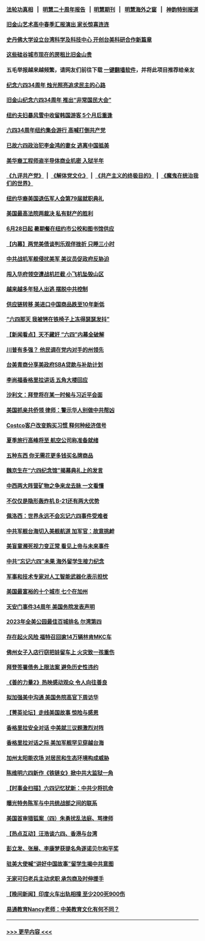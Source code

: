 #### [法轮功真相](https://github.com/gfw-breaker/truth/blob/master/README.md?t=0) &nbsp;&nbsp;|&nbsp;&nbsp; [明慧二十周年报告](https://github.com/gfw-breaker/mh-reports/blob/master/README.md?t=0) &nbsp;&nbsp;|&nbsp;&nbsp;[明慧期刊](https://github.com/gfw-breaker/mh-qikan) &nbsp;&nbsp;|&nbsp;&nbsp; [明慧海外之窗](https://github.com/gfw-breaker/mh-news/blob/master/README.md?t=0) &nbsp;&nbsp;|&nbsp;&nbsp; [神韵特别报道](https://github.com/gfw-breaker/mh-news/blob/master/shenyun.md?t=0)
#### [旧金山艺术高中春季汇报演出 家长惊喜连连](../pages/nsc412/n14010165.md?t=06051843) 
#### [史丹佛大学设立台湾科学及科技中心 开创台美科研合作新篇章](../pages/nsc412/n14010159.md?t=06051843) 
#### [这些硅谷城市现在的房租比旧金山贵](../pages/nsc412/n14010154.md?t=06051843) 
#### 五毛举报越来越频繁，请网友们前往下载 [一键翻墙软件](https://github.com/gfw-breaker/ssr-accounts)，并将此项目推荐给亲友
#### [纪念六四34周年 烛光照亮追求民主的心路](../pages/nsc412/n14010111.md?t=06051843) 
#### [旧金山纪念六四34周年 推出“非常国民大会”](../pages/nsc412/n14010140.md?t=06051843) 
#### [纽约夫妇暴风雪中收留韩国游客 5个月后重逢](../pages/nsc412/n14010097.md?t=06051843) 
#### [六四34周年纽约集会游行 高喊打倒共产党](../pages/nsc412/n14010100.md?t=06051843) 
#### [已故六四政治犯李金鸿的妻女 逃离中国抵美](../pages/nsc412/n14010121.md?t=06051843) 
#### [美华裔工程师盗半导体商业机密 入狱半年](../pages/nsc412/n14010038.md?t=06051843) 
#### [《九评共产党》](https://github.com/begood0513/9ping.md/blob/master/README.md) &nbsp;|&nbsp; [《解体党文化》](../../../../jtdwh.md/blob/master/README.md)  &nbsp;|&nbsp; [《共产主义的终极目的》](../../../../gczydzjmd.md/blob/master/README.md) &nbsp;|&nbsp; [《魔鬼在统治我们的世界》](../../../../mgztzwmdsj.md/blob/master/README.md) 
#### [纽约华裔美国退伍军人会第79届就职典礼](../pages/nsc412/n14010042.md?t=06051843) 
#### [美国最高法院两裁决 私有财产的胜利](../pages/nsc412/n14010115.md?t=06051843) 
#### [6月28日起 暑期餐在纽约市公校和图书馆供应](../pages/nsc412/n14010040.md?t=06051843) 
#### [【内幕】两党美债谈判乐观伴挫折 只睡三小时](../pages/nsc412/n14009949.md?t=06051843) 
#### [中共战机军舰侵扰美军 美议员促政府反胁迫](../pages/nsc412/n14009969.md?t=06051843) 
#### [闯入华府领空遭战机拦截 小飞机坠毁山区](../pages/nsc412/n14009967.md?t=06051843) 
#### [越来越多年轻人出逃 摆脱中共控制](../pages/nsc412/n14010002.md?t=06051843) 
#### [供应链转移 美进口中国商品跌至10年新低](../pages/nsc412/n14009843.md?t=06051843) 
#### [“六四那天 我被铐在铁椅子上冻得瑟瑟发抖”](../pages/nsc412/n14009981.md?t=06051843) 
#### [【新闻看点】天不藏奸 “六四”内幕全破解](../pages/nsc412/n14009895.md?t=06051843) 
#### [川普有多强？ 他民调在党内对手的州领先](../pages/nsc412/n14009910.md?t=06051843) 
#### [台美青商分享美政府SBA贷款与补助计划](../pages/nsc412/n14009900.md?t=06051843) 
#### [李尚福香格里拉讲话 五角大楼回应](../pages/nsc412/n14009782.md?t=06051843) 
#### [沙利文：拜登将在某一时候与习近平会面](../pages/nsc412/n14009832.md?t=06051843) 
#### [美国抓亲共侨领 律师：警示华人别做中共帮凶](../pages/nsc412/n14009219.md?t=06051843) 
#### [Costco客户改变购买习惯 释何种经济信号](../pages/nsc412/n14009463.md?t=06051843) 
#### [夏季旅行高峰将至 航空公司称准备就绪](../pages/nsc412/n14009816.md?t=06051843) 
#### [五种东西 你无需花更多钱买名牌商品](../pages/nsc412/n14009026.md?t=06051843) 
#### [魏京生在“六四纪念馆”揭幕典礼上的发言](../pages/nsc412/n14009710.md?t=06051843) 
#### [中西两大阵营矿物之争来龙去脉 一文看懂](../pages/nsc412/n14009390.md?t=06051843) 
#### [不仅仅是隐形轰炸机 B-21还有两大优势](../pages/nsc412/n14008440.md?t=06051843) 
#### [佩洛西：世界永远不会忘记六四事件受难者](../pages/nsc412/n14009579.md?t=06051843) 
#### [中共军舰台海切入美舰航道 加军官：故意挑衅](../pages/nsc412/n14009530.md?t=06051843) 
#### [美盲童濒死视力变正常 看见上帝与未来事件](../pages/nsc412/n14009563.md?t=06051843) 
#### [中共“忘记六四”未果 海外留学生接力纪念](../pages/nsc412/n14009468.md?t=06051843) 
#### [军事和技术专家对人工智能武器化表示担忧](../pages/nsc412/n14009471.md?t=06051843) 
#### [美国最富裕的十个城市 七个在加州](../pages/nsc412/n14009152.md?t=06051843) 
#### [天安门事件34周年 美国务院发表声明](../pages/nsc412/n14009466.md?t=06051843) 
#### [2023年全美公园最佳百城排名 尔湾第四](../pages/nsc412/n14009495.md?t=06051843) 
#### [存在起火风险 福特召回逾14万辆林肯MKC车](../pages/nsc412/n14009464.md?t=06051843) 
#### [佛州女子入店行窃把娃留车上 火灾致一孩重伤](../pages/nsc412/n14009459.md?t=06051843) 
#### [拜登签署债务上限法案 避免历史性违约](../pages/nsc412/n14009453.md?t=06051843) 
#### [《善的力量2》热映感动观众 令人向往善良](../pages/nsc412/n14009451.md?t=06051843) 
#### [拟加强美中沟通 美国务院高官下周访华](../pages/nsc412/n14009444.md?t=06051843) 
#### [【菁英论坛】走线美国故事 惊险与感恩](../pages/nsc412/n14009399.md?t=06051843) 
#### [香格里拉安全对话 中美就三议题激烈对阵](../pages/nsc412/n14009412.md?t=06051843) 
#### [香格里拉对话之际 美加军舰罕见穿越台海](../pages/nsc412/n14009379.md?t=06051843) 
#### [加州太阳能农场 对居民和生态环境构成威胁](../pages/nsc412/n14009232.md?t=06051843) 
#### [陈维明六四新作《铁链女》掀中共大监狱一角](../pages/nsc412/n14009248.md?t=06051843) 
#### [【时事金扫描】六四记忆犹新：中共少将抗命](../pages/nsc412/n14009112.md?t=06051843) 
#### [曝光特务陈军与中共统战部之间的联系](../pages/nsc412/n14009091.md?t=06051843) 
#### [美国首审猎狐案（四）朱勇扰乱法庭、骂律师](../pages/nsc412/n14009171.md?t=06051843) 
#### [【热点互动】汪浩谈六四、香港与台湾](../pages/nsc412/n14009065.md?t=06051843) 
#### [彭立发、张展、李康梦获提名角逐诺贝尔和平奖](../pages/nsc412/n14009215.md?t=06051843) 
#### [驻美大使喊“讲好中国故事”留学生揭中共意图](../pages/nsc412/n14009303.md?t=06051843) 
#### [无家可归老兵主动求职 承包商及时伸援手](../pages/nsc412/n14009308.md?t=06051843) 
#### [【晚间新闻】印度火车出轨相撞 至少200死900伤](../pages/nsc412/n14009265.md?t=06051843) 
#### [易通教育Nancy老师：中美教育文化有何不同？](../pages/nsc412/n14009257.md?t=06051843) 

----
#### [ >>> 更早内容 <<< ](../indexes/nsc412-earlier.md)
